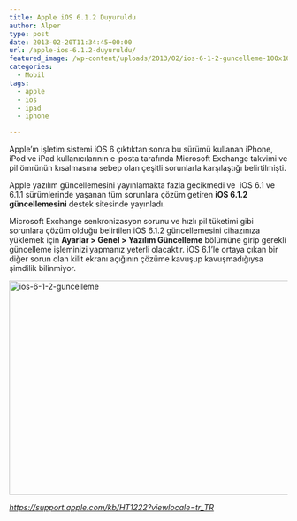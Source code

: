 ```yaml
---
title: Apple iOS 6.1.2 Duyuruldu
author: Alper
type: post
date: 2013-02-20T11:34:45+00:00
url: /apple-ios-6.1.2-duyuruldu/
featured_image: /wp-content/uploads/2013/02/ios-6-1-2-guncelleme-100x100.jpg
categories:
  - Mobil
tags:
  - apple
  - ios
  - ipad
  - iphone

---
```

Apple&#8217;ın işletim sistemi iOS 6 çıktıktan sonra bu sürümü kullanan iPhone, iPod ve iPad kullanıcılarının e-posta tarafında Microsoft Exchange takvimi ve pil ömrünün kısalmasına sebep olan çeşitli sorunlarla karşılaştığı belirtilmişti.

Apple yazılım güncellemesini yayınlamakta fazla gecikmedi ve  iOS 6.1 ve 6.1.1 sürümlerinde yaşanan tüm sorunlara çözüm getiren **iOS 6.1.2 güncellemesini** destek sitesinde yayınladı.

Microsoft Exchange senkronizasyon sorunu ve hızlı pil tüketimi gibi sorunlara çözüm olduğu belirtilen iOS 6.1.2 güncellemesini cihazınıza yüklemek için **Ayarlar > Genel > Yazılım Güncelleme** bölümüne girip gerekli güncelleme işleminizi yapmanız yeterli olacaktır. iOS 6.1&#8217;le ortaya çıkan bir diğer sorun olan kilit ekranı açığının çözüme kavuşup kavuşmadığıysa şimdilik bilinmiyor.

<img class="aligncenter size-full wp-image-12139" alt="ios-6-1-2-guncelleme" src="https://www.murekkep.org/wp-content/uploads/2013/02/ios-6-1-2-guncelleme.jpg" width="600" height="387" srcset="https://www.murekkep.org/wp-content/uploads/2013/02/ios-6-1-2-guncelleme.jpg 600w, https://www.murekkep.org/wp-content/uploads/2013/02/ios-6-1-2-guncelleme-400x258.jpg 400w, https://www.murekkep.org/wp-content/uploads/2013/02/ios-6-1-2-guncelleme-50x32.jpg 50w, https://www.murekkep.org/wp-content/uploads/2013/02/ios-6-1-2-guncelleme-125x80.jpg 125w, https://www.murekkep.org/wp-content/uploads/2013/02/ios-6-1-2-guncelleme-300x193.jpg 300w, https://www.murekkep.org/wp-content/uploads/2013/02/ios-6-1-2-guncelleme-472x305.jpg 472w" sizes="(max-width: 600px) 100vw, 600px" /> 

<a href="https://support.apple.com/kb/HT1222?viewlocale=tr_TR" target="_blank"><em>https://support.apple.com/kb/HT1222?viewlocale=tr_TR</em></a>